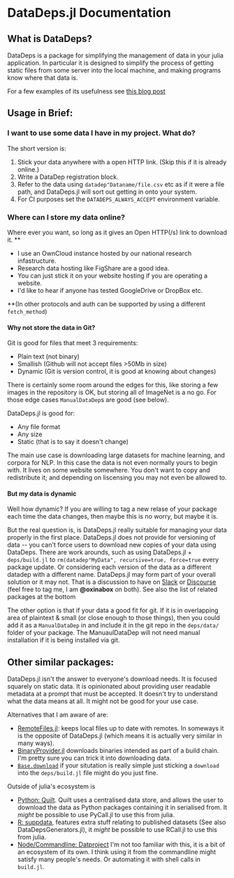 # DataDeps.jl Documentation

## What is DataDeps?
DataDeps is a package for simplifying the management of data in your julia application.
In particular it is designed to simplify the process of getting static files from some server into the local machine,
and making programs know where that data is.

For a few examples of its usefulness see [this blog post](http://white.ucc.asn.au/2018/01/18/DataDeps.jl-Repeatabled-Data-Setup-for-Repeatable-Science.html)

## Usage in Brief:
### I want to use some data I have in my project. What do?
The short version is:

1. Stick your data anywhere with a open HTTP link. (Skip this if it is already online.)
2. Write a DataDep registration block.
3. Refer to the data using `datadep"Dataname/file.csv` etc as if it were a file path, and DataDeps.jl will sort out getting in onto your system.
4. For CI purposes set the `DATADEPS_ALWAYS_ACCEPT` environment variable.

### Where can I store my data online?
Where ever you want, so long as it gives an Open HTTP(/s) link to download it. ** 

 - I use an OwnCloud instance hosted by our national research infastructure.
 - Research data hosting like FigShare are a good idea.
 - You can just stick it on your website hosting if you are operating a website.
 - I'd like to hear if anyone has tested GoogleDrive or DropBox etc.


**(In other protocols and auth can be supported by using a different `fetch_method`)


#### Why not store the data in Git?
Git is good for files that meet 3 requirements:

 - Plain text (not binary)
 - Smallish (Github will not accept files >50Mb in size)
 - Dynamic (Git is version control, it is good at knowing about changes)

There is certainly some room around the edges for this, like storing a few images in the repository is OK, but storing all of ImageNet is a no go. For those edge cases `ManualDataDep`s are good (see below).

DataDeps.jl is good for:

 - Any file format
 - Any size
 - Static (that is to say it doesn't change)

The main use case is downloading large datasets for machine learning, and corpora for NLP.
In this case the data is not even normally yours to begin with.
It lives on some website somewhere.
You don't want to copy and redistribute it;
and depending on liscensing you may not even be allowed to.

#### But my data is dynamic
Well how dynamic?
If you are willing to tag a new relase of your package each time the data changes, then maybe this is no worry, but maybe it is.

But the real question is, is DataDeps.jl really suitable for managing your data properly in the first place.
DataDeps.jl does not provide for versioning of data -- you can't force users to download new copies of your data using DataDeps.
There are work arounds, such as using DataDeps.jl + `deps/build.jl` to `rm(datadep"MyData", recursive=true, force=true` every package update. Or considering each version of the data as a different datadep with a different name.
DataDeps.jl may form part of your overall solution or it may not.
That is a discussion to have on [Slack](http://slackinvite.julialang.org/) or [Discourse](http://discourse.julialang.org/) (feel free to tag me, I am **@oxinabox** on both).
See also the list of related packages at the bottom

The other option is that if your data a good fit for git.
If it is in overlapping area of plaintext & small (or close enough to those things),
then you could add it as a `ManualDataDep` in and include it in the git repo in the  `deps/data/` folder of your package.
The ManuaulDataDep will not need manual installation if it is being installed via git.


## Other similar packages:

DataDeps.jl isn't the answer to everyone's download needs.
It is focused squarely on static data.
It is opinionated about providing user readable metadata at a prompt that must be accepted.
It doesn't try to understand what the data means at all.
It might not be good for your use case.

Alternatives that I am aware of are:

 - [RemoteFiles.jl](https://github.com/helgee/RemoteFiles.jl): keeps local files up to date with remotes. In someways it is the opposite of DataDeps.jl (which means it is actually very similar in many ways).
 - [BinaryProvider.jl](https://github.com/JuliaPackaging/BinaryProvider.jl) downloads binaries intended as part of a build chain. I'm pretty sure you can trick it into downloading data.
 - [`Base.download`](https://docs.julialang.org/en/stable/stdlib/file/#Base.download) if your situtation is really simple just sticking a `download` into the `deps/build.jl` file might do you just fine.

 Outside of julia's ecosystem is

  - [Python: Quilt](https://github.com/quiltdata/quilt). Quilt uses a centralised data store, and allows the user to download the data as Python packages containing it in serialised from. It *might* be possible to use PyCall.jl to use this from julia.
  - [R: suppdata](https://github.com/ropensci/suppdata), features extra stuff relating to published datasets (See also DataDepsGenerators.jl), it *might* be possible to use RCall.jl to use this from julia.
  - [Node/Commandline: Datproject](https://datproject.org/) I'm not too familiar with this, it is a bit of an ecosystem of its own. I think using it from the commandline might satisfy many people's needs. Or automating it with shell calls in `build.jl`.
  
